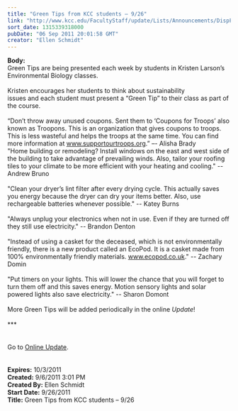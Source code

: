 ```yaml
---
title: "Green Tips from KCC students – 9/26"
link: "http://www.kcc.edu/FacultyStaff/update/Lists/Announcements/DispForm.aspx?ID=432"
sort_date: 1315339318000
pubDate: "06 Sep 2011 20:01:58 GMT"
creator: "Ellen Schmidt"
---
```


<div><b>Body:</b> <div class=ExternalClassD4B706B680DD4E3ABB9094434EF7C0B0>
<div>Green Tips are being presented each week by students in Kristen Larson’s Environmental Biology classes. </div>
<div> </div>
<div>Kristen encourages her students to think about sustainability <br>issues and each student must present a “Green Tip” to their class as part of the course.</div>
<div> </div>
<div>“Don’t throw away unused coupons. Sent them to ‘Coupons for Troops’ also known as Troopons. This is an organization that gives coupons to troops. This is less wasteful and helps the troops at the same time. You can find more information at <a href="http://www.supportourtroops.org">www.supportourtroops.org</a>.” –- Alisha Brady<br></div>
<div>&quot;Home building or remodeling? Install windows on the east and west side of the building to take advantage of prevailing winds. Also, tailor your roofing tiles to your climate to be more efficient with your heating and cooling.&quot; -- Andrew Bruno</div>
<div> </div>
<div>&quot;Clean your dryer’s lint filter after every drying cycle. This actually saves you energy because the dryer can dry your items better. Also, use rechargeable batteries whenever possible.&quot; -- Katey Burns</div>
<div> </div>
<div>&quot;Always unplug your electronics when not in use. Even if they are turned off they still use electricity.&quot; -- Brandon Denton</div>
<div> </div>
<div>&quot;Instead of using a casket for the deceased, which is not environmentally friendly, there is a new product called an EcoPod. It is a casket made from 100% environmentally friendly materials. <a href="http://www.ecopod.co.uk">www.ecopod.co.uk</a>.&quot; -- Zachary Domin</div>
<div> </div>
<div>&quot;Put timers on your lights. This will lower the chance that you will forget to turn them off and this saves energy. Motion sensory lights and solar powered lights also save electricity.&quot; -- Sharon Domont</div>
<div> </div>
<div>More Green Tips will be added periodically in the online <em>Update</em>!<br></div>
<div> </div>
<div>***</div>
<div> </div>
<div> </div>
<div>Go to <a href="/update">Online Update</a>.</div>
<div> </div>
<div> </div></div></div>
<div><b>Expires:</b> 10/3/2011</div>
<div><b>Created:</b> 9/6/2011 3:01 PM</div>
<div><b>Created By:</b> Ellen Schmidt</div>
<div><b>Start Date:</b> 9/26/2011</div>
<div><b>Title:</b> Green Tips from KCC students – 9/26</div>
